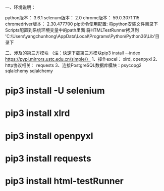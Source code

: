 一、环境说明：

python版本：       3.6.1
selenum版本：      2.0
chrome版本：       59.0.3071.115
chromedriver版本： 2.30.477700
pip命令使用配置:   将python安装文件目录下Scripts配置到系统环境变量中的path里面
将HTMLTestRunner拷贝到 'C:\Users\yangchunhong\AppData\Local\Programs\Python\Python36\Lib'目录下

二、涉及的第三方模块
（注：快速下载第三方模块pip3 install --index https://pypi.mirrors.ustc.edu.cn/simple/）
1、操作excel： xlrd, openpyxl
2、http协议相关：  requests
3、连接PostgreSQL数据库模块：psycopg2 
 sqlalchemy  sqlalchemy

# pip3 install -U selenium
# pip3 install xlrd
# pip3 install openpyxl
# pip3 install requests
# pip3 install html-testRunner
